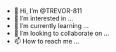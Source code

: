 - 👋 Hi, I’m @TREVOR-811
- 👀 I’m interested in ...
- 🌱 I’m currently learning ...
- 💞️ I’m looking to collaborate on ...
- 📫 How to reach me ...

<!---
TREVOR-811/TREVOR-811 is a ✨ special ✨ repository because its `README.md` (this file) appears on your GitHub profile.
You can click the Preview link to take a look at your changes.
--->
